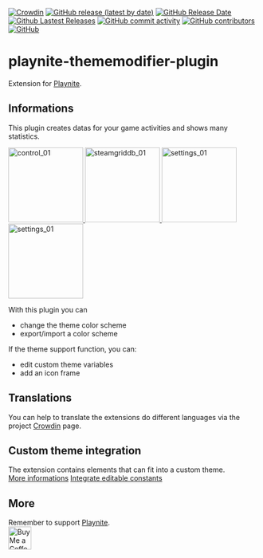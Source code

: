 [![Crowdin](https://badges.crowdin.net/playnite-extensions/localized.svg)](https://crowdin.com/project/playnite-extensions)
[![GitHub release (latest by date)](https://img.shields.io/github/v/release/Lacro59/playnite-thememodifier-plugin?cacheSeconds=5000&logo=github)](https://github.com/Lacro59/playnite-thememodifier-plugin/releases/latest)
[![GitHub Release Date](https://img.shields.io/github/release-date/Lacro59/playnite-thememodifier-plugin?cacheSeconds=5000)](https://github.com/Lacro59/playnite-thememodifier-plugin/releases/latest)
[![Github Lastest Releases](https://img.shields.io/github/downloads/Lacro59/playnite-thememodifier-plugin/latest/total.svg)]()
[![GitHub commit activity](https://img.shields.io/github/commit-activity/m/Lacro59/playnite-thememodifier-plugin)](https://github.com/Lacro59/playnite-thememodifier-plugin/graphs/commit-activity)
[![GitHub contributors](https://img.shields.io/github/contributors/Lacro59/playnite-thememodifier-plugin?cacheSeconds=5000)](https://github.com/Lacro59/playnite-thememodifier-plugin/graphs/contributors)
[![GitHub](https://img.shields.io/github/license/Lacro59/playnite-thememodifier-plugin?cacheSeconds=50000)](https://github.com/Lacro59/playnite-thememodifier-plugin/blob/master/LICENSE)

# playnite-thememodifier-plugin
Extension for [Playnite](https://playnite.link).  

## Informations
This plugin creates datas for your game activities and shows many statistics.

<a href="https://github.com/Lacro59/playnite-thememodifier-plugin/blob/master/forum/control_01.jpg?raw=true">
  <picture>
    <img alt="control_01" src="https://github.com/Lacro59/playnite-thememodifier-plugin/blob/master/forum/control_01.jpg?raw=true" height="150px">
  </picture>
</a>
<a href="https://github.com/Lacro59/playnite-thememodifier-plugin/blob/master/forum/settings_01.jpg?raw=true">
  <picture>
    <img alt="steamgriddb_01" src="https://github.com/Lacro59/playnite-thememodifier-plugin/blob/master/forum/settings_01.jpg?raw=true" height="150px">
  </picture>
</a>
<a href="https://github.com/Lacro59/playnite-thememodifier-plugin/blob/master/forum/settings_02.jpg?raw=true">
  <picture>
    <img alt="settings_01" src="https://github.com/Lacro59/playnite-thememodifier-plugin/blob/master/forum/settings_02.jpg?raw=true" height="150px">
  </picture>
</a>
<a href="https://github.com/Lacro59/playnite-thememodifier-plugin/blob/master/forum/settings_03.jpg?raw=true">
  <picture>
    <img alt="settings_01" src="https://github.com/Lacro59/playnite-thememodifier-plugin/blob/master/forum/settings_03.jpg?raw=true" height="150px">
  </picture>
</a>

With this plugin you can
* change the theme color scheme
* export/import a color scheme
    
If the theme support function, you can:
* edit custom theme variables
* add an icon frame

## Translations
You can help to translate the extensions do different languages via the project [Crowdin](https://crowdin.com/project/playnite-extensions) page.

## Custom theme integration
The extension contains elements that can fit into a custom theme.  
[More informations](https://github.com/Lacro59/playnite-thememodifier-plugin/wiki/Addition-in-a-custom-theme)
[Integrate editable constants](https://github.com/Lacro59/playnite-thememodifier-plugin/wiki/Integrate-editable-constants)

## More
Remember to support [Playnite](https://www.patreon.com/playnite).  
<a href='https://ko-fi.com/lacro59'><img height='35' style='border:0px;height:46px;' src='https://az743702.vo.msecnd.net/cdn/kofi3.png?v=0' border='0' alt='Buy Me a Coffee at ko-fi.com' /></a>

